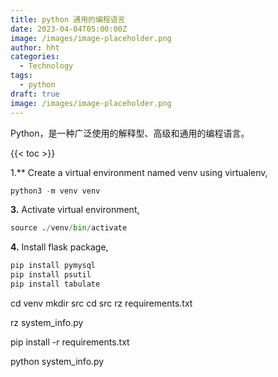```yaml
---
title: python 通用的编程语言
date: 2023-04-04T05:00:00Z
image: /images/image-placeholder.png
author: hht
categories:
  - Technology
tags:
  - python
draft: true
image: /images/image-placeholder.png
---
```


Python，是一种广泛使用的解释型、高级和通用的编程语言。

<!--more-->

{{< toc >}}


1.** Create a virtual environment named venv using virtualenv,


```python
python3 -m venv venv
```

**3.** Activate virtual environment,

```python
source ./venv/bin/activate
```

**4.** Install flask package,

```python
pip install pymysql
pip install psutil
pip install tabulate


```

cd venv
mkdir src
cd src
rz 
requirements.txt

rz
system_info.py

pip install -r requirements.txt

python system_info.py

